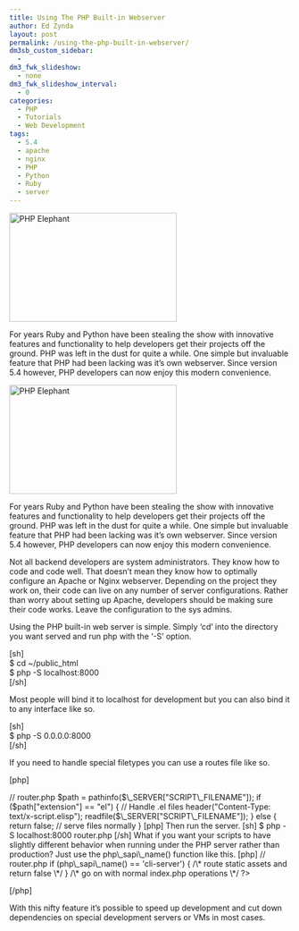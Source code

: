 ```yaml
---
title: Using The PHP Built-in Webserver
author: Ed Zynda
layout: post
permalink: /using-the-php-built-in-webserver/
dm3sb_custom_sidebar:
  - 
dm3_fwk_slideshow:
  - none
dm3_fwk_slideshow_interval:
  - 0
categories:
  - PHP
  - Tutorials
  - Web Development
tags:
  - 5.4
  - apache
  - nginx
  - PHP
  - Python
  - Ruby
  - server
---
```

[<img src="http://www.edzynda.com/media/php-ele-300x195.jpg" alt="PHP Elephant" width="300" height="195" class="alignnone size-medium wp-image-535" />][1]

For years Ruby and Python have been stealing the show with innovative features and functionality to help developers get their projects off the ground. PHP was left in the dust for quite a while. One simple but invaluable feature that PHP had been lacking was it&#8217;s own webserver. Since version 5.4 however, PHP developers can now enjoy this modern convenience.

<!--more-->

[<img src="http://www.edzynda.com/media/php-ele-300x195.jpg" alt="PHP Elephant" width="300" height="195" class="alignnone size-medium wp-image-535" />][1]

For years Ruby and Python have been stealing the show with innovative features and functionality to help developers get their projects off the ground. PHP was left in the dust for quite a while. One simple but invaluable feature that PHP had been lacking was it&#8217;s own webserver. Since version 5.4 however, PHP developers can now enjoy this modern convenience.

Not all backend developers are system administrators. They know how to code and code well. That doesn&#8217;t mean they know how to optimally configure an Apache or Nginx webserver. Depending on the project they work on, their code can live on any number of server configurations. Rather than worry about setting up Apache, developers should be making sure their code works. Leave the configuration to the sys admins.

Using the PHP built-in web server is simple. Simply &#8216;cd&#8217; into the directory you want served and run php with the &#8216;-S&#8217; option.

[sh]  
$ cd ~/public_html  
$ php -S localhost:8000  
[/sh]

Most people will bind it to localhost for development but you can also bind it to any interface like so.

[sh]  
$ php -S 0.0.0.0:8000  
[/sh]

If you need to handle special filetypes you can use a routes file like so.

[php]  
<?php<br /> // router.php

  
$path = pathinfo($\_SERVER["SCRIPT\_FILENAME"]);  
if ($path["extension"] == "el") {  
// Handle .el files  
header("Content-Type: text/x-script.elisp");  
readfile($\_SERVER["SCRIPT\_FILENAME"]);  
}  
else {  
return false; // serve files normally  
}  
[php]

Then run the server.

[sh]  
$ php -S localhost:8000 router.php  
[/sh]

What if you want your scripts to have slightly different behavior when running under the PHP server rather than production? Just use the php\_sapi\_name() function like this.

[php]  
<?php<br /> // router.php

  
if (php\_sapi\_name() == 'cli-server') {  
/\* route static assets and return false \*/  
}  
/\* go on with normal index.php operations \*/  
?>  
[/php]

With this nifty feature it&#8217;s possible to speed up development and cut down dependencies on special development servers or VMs in most cases.

 [1]: http://www.edzynda.com/media/php-ele.jpg